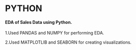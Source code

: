 # PYTHON
#### EDA of Sales Data using Python.

1.Used PANDAS and NUMPY for performing EDA.

2.Used MATPLOTLIB and SEABORN for creating visualizations.
